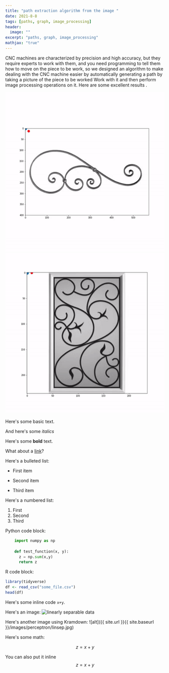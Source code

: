 ```yaml
---
title: "path extraction algorithm from the image "
date: 2021-8-8
tags: [paths, graph, image_processing]
header:
  image: ""
excerpt: "paths, graph, image_processing"
mathjax: "true"
---
```




CNC machines are characterized by precision and high accuracy, but they require experts to work with them, and you need programming to tell them how to move on the piece to be work, so we designed an algorithm to make dealing with the CNC machine easier by automatically generating a path by taking a picture of the piece to be worked Work with it and then perform image processing operations on it. 
Here are some excellent results .

![image](/vid_path1.gif)
![image](/vid_path.gif)



Here's some basic text.

And here's some *italics*

Here's some **bold** text.

What about a [link](https://github.com/dataoptimal)?

Here's a bulleted list:
* First item
+ Second item
- Third item

Here's a numbered list:
1. First
2. Second
3. Third

Python code block:
```python
    import numpy as np

    def test_function(x, y):
      z = np.sum(x,y)
      return z
```

R code block:
```r
library(tidyverse)
df <- read_csv("some_file.csv")
head(df)
```

Here's some inline code `x+y`.

Here's an image:
<img src="{{ site.url }}{{ site.baseurl }}/images/perceptron/linsep.jpg" alt="linearly separable data">

Here's another image using Kramdown:
![alt]({{ site.url }}{{ site.baseurl }}/images/perceptron/linsep.jpg)

Here's some math:

$$z=x+y$$

You can also put it inline $$z=x+y$$



